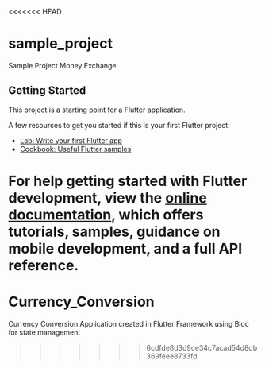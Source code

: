 <<<<<<< HEAD
# sample_project

Sample Project Money Exchange

## Getting Started

This project is a starting point for a Flutter application.

A few resources to get you started if this is your first Flutter project:

- [Lab: Write your first Flutter app](https://docs.flutter.dev/get-started/codelab)
- [Cookbook: Useful Flutter samples](https://docs.flutter.dev/cookbook)

For help getting started with Flutter development, view the
[online documentation](https://docs.flutter.dev/), which offers tutorials,
samples, guidance on mobile development, and a full API reference.
=======
# Currency_Conversion
Currency Conversion Application created in Flutter Framework using Bloc for state management 
>>>>>>> 6cdfde8d3d9ce34c7acad54d8db369feee8733fd
